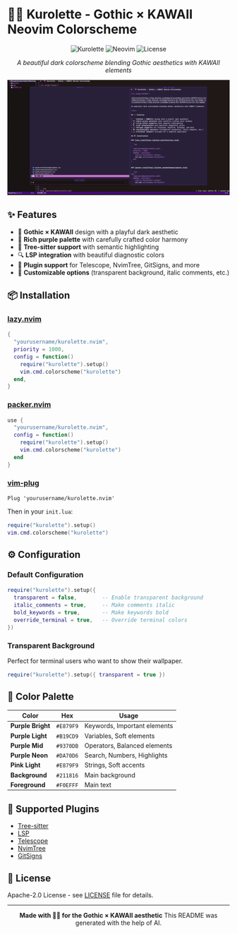# 🖤💜 Kurolette - Gothic × KAWAII Neovim Colorscheme

<div align="center">

![Kurolette](https://img.shields.io/badge/colorscheme-kurolette-E879F9?style=for-the-badge)
![Neovim](https://img.shields.io/badge/neovim-0.8+-9A73F3?style=for-the-badge\&logo=neovim)
![License](https://img.shields.io/badge/license-Apache--2.0-B19CD9?style=for-the-badge)

*A beautiful dark colorscheme blending Gothic aesthetics with KAWAII elements*

![Preview](/images/kurolette.png)

</div>

## ✨ Features

* 🖤 **Gothic × KAWAII** design with a playful dark aesthetic
* 💜 **Rich purple palette** with carefully crafted color harmony
* 🌈 **Tree-sitter support** with semantic highlighting
* 🔍 **LSP integration** with beautiful diagnostic colors
* 🚀 **Plugin support** for Telescope, NvimTree, GitSigns, and more
* 🌟 **Customizable options** (transparent background, italic comments, etc.)

## 📦 Installation

### [lazy.nvim](https://github.com/folke/lazy.nvim)

```lua
{
  "yourusername/kurolette.nvim",
  priority = 1000,
  config = function()
    require("kurolette").setup()
    vim.cmd.colorscheme("kurolette")
  end,
}
```

### [packer.nvim](https://github.com/wbthomason/packer.nvim)

```lua
use {
  "yourusername/kurolette.nvim",
  config = function()
    require("kurolette").setup()
    vim.cmd.colorscheme("kurolette")
  end
}
```

### [vim-plug](https://github.com/junegunn/vim-plug)

```vim
Plug 'yourusername/kurolette.nvim'
```

Then in your `init.lua`:

```lua
require("kurolette").setup()
vim.cmd.colorscheme("kurolette")
```

## ⚙️ Configuration

### Default Configuration

```lua
require("kurolette").setup({
  transparent = false,        -- Enable transparent background
  italic_comments = true,     -- Make comments italic
  bold_keywords = true,       -- Make keywords bold
  override_terminal = true,   -- Override terminal colors
})
```

### Transparent Background

Perfect for terminal users who want to show their wallpaper.

```lua
require("kurolette").setup({ transparent = true })
```

## 🎨 Color Palette

| Color             | Hex       | Usage                        |
| ----------------- | --------- | ---------------------------- |
| **Purple Bright** | `#E879F9` | Keywords, Important elements |
| **Purple Light**  | `#B19CD9` | Variables, Soft elements     |
| **Purple Mid**    | `#9370DB` | Operators, Balanced elements |
| **Purple Neon**   | `#DA70D6` | Search, Numbers, Highlights  |
| **Pink Light**    | `#E879F9` | Strings, Soft accents        |
| **Background**    | `#211816` | Main background              |
| **Foreground**    | `#F0EFFF` | Main text                    |

## 🔌 Supported Plugins

* [Tree-sitter](https://github.com/nvim-treesitter/nvim-treesitter)
* [LSP](https://github.com/neovim/nvim-lspconfig)
* [Telescope](https://github.com/nvim-telescope/telescope.nvim)
* [NvimTree](https://github.com/nvim-tree/nvim-tree.lua)
* [GitSigns](https://github.com/lewis6991/gitsigns.nvim)

## 📜 License

Apache-2.0 License - see [LICENSE](LICENSE) file for details.

---

<div align="center">

**Made with 🖤💜 for the Gothic × KAWAII aesthetic**
This README was generated with the help of AI.

</div>

